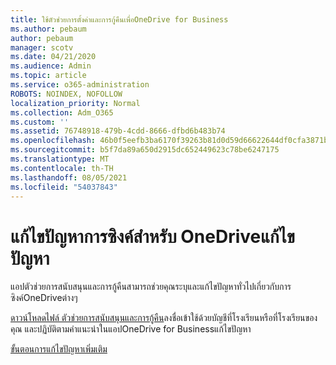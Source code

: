 ```yaml
---
title: ใช้ตัวช่วยการตั้งค่าและการกู้คืนเพื่อOneDrive for Business
ms.author: pebaum
author: pebaum
manager: scotv
ms.date: 04/21/2020
ms.audience: Admin
ms.topic: article
ms.service: o365-administration
ROBOTS: NOINDEX, NOFOLLOW
localization_priority: Normal
ms.collection: Adm_O365
ms.custom: ''
ms.assetid: 76748918-479b-4cdd-8666-dfbd6b483b74
ms.openlocfilehash: 46b0f5eefb3ba6170f39263b81d0d59d66622644df0cfa3871b1ce4cdd214818
ms.sourcegitcommit: b5f7da89a650d2915dc652449623c78be6247175
ms.translationtype: MT
ms.contentlocale: th-TH
ms.lasthandoff: 08/05/2021
ms.locfileid: "54037843"
---
```

# <a name="fix-onedrive-sync-problems"></a>แก้ไขปัญหาการซิงค์สําหรับ OneDriveแก้ไขปัญหา

แอปตัวช่วยการสนับสนุนและการกู้คืนสามารถช่วยคุณระบุและแก้ไขปัญหาทั่วไปเกี่ยวกับการซิงค์OneDriveต่างๆ 
  
[ดาวน์โหลดไฟล์ ตัวช่วยการสนับสนุนและการกู้คืน](https://aka.ms/sara)ลงชื่อเข้าใช้ด้วยบัญชีที่โรงเรียนหรือที่โรงเรียนของคุณ และปฏิบัติตามคําแนะนําในแอปOneDrive for Businessแก้ไขปัญหา 
  
[ขั้นตอนการแก้ไขปัญหาเพิ่มเติม](https://go.microsoft.com/fwlink/?linkid=872097)
  

